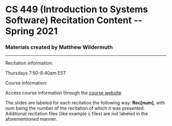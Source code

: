 # CS 449 (Introduction to Systems Software) Recitation Content -- Spring 2021
### Materials created by Matthew Wildermuth
------

Recitation information:

  Thursdays 7:50-8:40am EST

Course information:

  Access course information through the [course website](https://sites.google.com/view/cs449sp21)

The slides are labeled for each recitation the following way: **Rec[num]**, with *num* being the number of the recitation of which it was presented. Additional recitation files (like example c files) are not labeled in the aforementioned manner.
